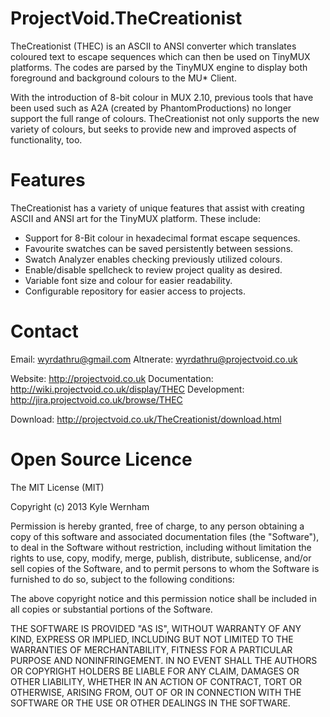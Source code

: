 ProjectVoid.TheCreationist
==========================

TheCreationist (THEC) is an ASCII to ANSI converter which translates coloured text to escape sequences which can then be used on TinyMUX platforms. The codes are parsed by the TinyMUX engine to display both foreground and background colours to the MU* Client.

With the introduction of 8-bit colour in MUX 2.10, previous tools that have been used such as A2A (created by PhantomProductions) no longer support the full range of colours. TheCreationist not only supports the new variety of colours, but seeks to provide new and improved aspects of functionality, too.

Features
========
TheCreationist has a variety of unique features that assist with creating ASCII and ANSI art for the TinyMUX platform. These include:

- Support for 8-Bit colour in hexadecimal format escape sequences.
- Favourite swatches can be saved persistently between sessions.
- Swatch Analyzer enables checking previously utilized colours.
- Enable/disable spellcheck to review project quality as desired.
- Variable font size and colour for easier readability.
- Configurable repository for easier access to projects.

Contact
=======

Email: wyrdathru@gmail.com
Altnerate: wyrdathru@projectvoid.co.uk

Website: http://projectvoid.co.uk
Documentation: http://wiki.projectvoid.co.uk/display/THEC
Development: http://jira.projectvoid.co.uk/browse/THEC
         
Download: http://projectvoid.co.uk/TheCreationist/download.html

Open Source Licence
===================

The MIT License (MIT)

Copyright (c) 2013 Kyle Wernham

Permission is hereby granted, free of charge, to any person obtaining a copy
of this software and associated documentation files (the "Software"), to deal
in the Software without restriction, including without limitation the rights
to use, copy, modify, merge, publish, distribute, sublicense, and/or sell
copies of the Software, and to permit persons to whom the Software is
furnished to do so, subject to the following conditions:

The above copyright notice and this permission notice shall be included in
all copies or substantial portions of the Software.

THE SOFTWARE IS PROVIDED "AS IS", WITHOUT WARRANTY OF ANY KIND, EXPRESS OR
IMPLIED, INCLUDING BUT NOT LIMITED TO THE WARRANTIES OF MERCHANTABILITY,
FITNESS FOR A PARTICULAR PURPOSE AND NONINFRINGEMENT. IN NO EVENT SHALL THE
AUTHORS OR COPYRIGHT HOLDERS BE LIABLE FOR ANY CLAIM, DAMAGES OR OTHER
LIABILITY, WHETHER IN AN ACTION OF CONTRACT, TORT OR OTHERWISE, ARISING FROM,
OUT OF OR IN CONNECTION WITH THE SOFTWARE OR THE USE OR OTHER DEALINGS IN
THE SOFTWARE.

